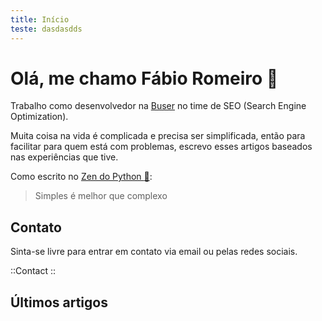 ```yaml
---
title: Início
teste: dasdasdds
---
```


# Olá, me chamo Fábio Romeiro :wave:

Trabalho como desenvolvedor na [Buser](https://www.buser.com.br) no time de SEO (Search Engine Optimization).

Muita coisa na vida é complicada e precisa ser simplificada, então para facilitar para quem está com problemas,
escrevo esses artigos baseados nas experiências que tive.

Como escrito no [Zen do Python :snake:](https://peps.python.org/pep-0020/#the-zen-of-python):
> Simples é melhor que complexo 

## Contato

Sinta-se livre para entrar em contato via email ou pelas redes sociais.

::Contact
::

## Últimos artigos
